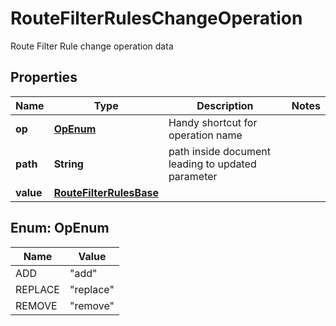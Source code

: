 

# RouteFilterRulesChangeOperation

Route Filter Rule change operation data

## Properties

| Name | Type | Description | Notes |
|------------ | ------------- | ------------- | -------------|
|**op** | [**OpEnum**](#OpEnum) | Handy shortcut for operation name |  |
|**path** | **String** | path inside document leading to updated parameter |  |
|**value** | [**RouteFilterRulesBase**](RouteFilterRulesBase.md) |  |  |



## Enum: OpEnum

| Name | Value |
|---- | -----|
| ADD | &quot;add&quot; |
| REPLACE | &quot;replace&quot; |
| REMOVE | &quot;remove&quot; |



